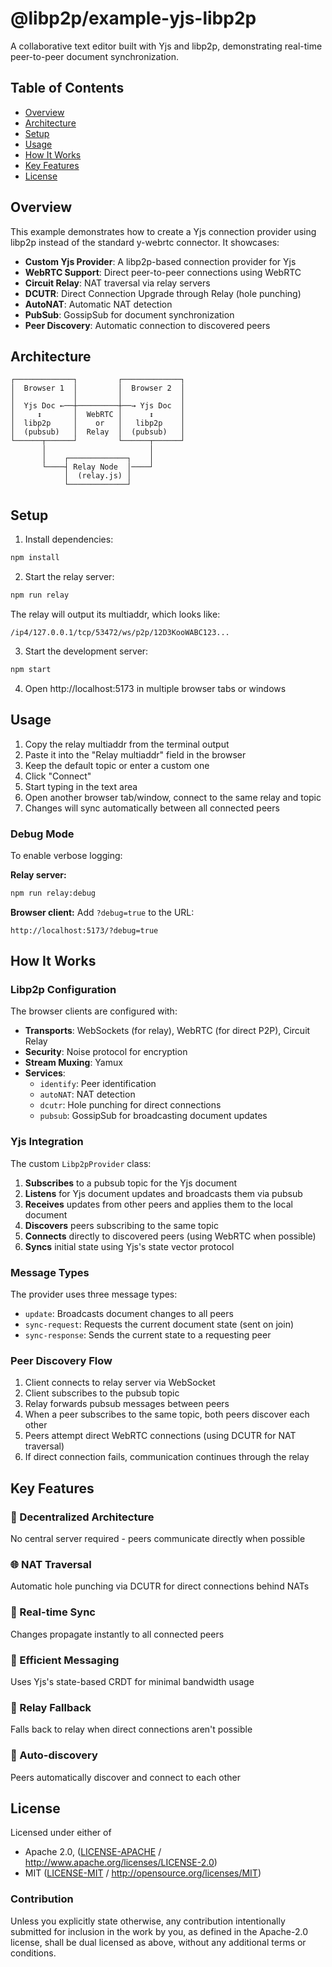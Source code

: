 # @libp2p/example-yjs-libp2p <!-- omit in toc -->

A collaborative text editor built with Yjs and libp2p, demonstrating real-time peer-to-peer document synchronization.

## Table of Contents <!-- omit in toc -->

- [Overview](#overview)
- [Architecture](#architecture)
- [Setup](#setup)
- [Usage](#usage)
- [How It Works](#how-it-works)
- [Key Features](#key-features)
- [License](#license)

## Overview

This example demonstrates how to create a Yjs connection provider using libp2p instead of the standard y-webrtc connector. It showcases:

- **Custom Yjs Provider**: A libp2p-based connection provider for Yjs
- **WebRTC Support**: Direct peer-to-peer connections using WebRTC
- **Circuit Relay**: NAT traversal via relay servers
- **DCUTR**: Direct Connection Upgrade through Relay (hole punching)
- **AutoNAT**: Automatic NAT detection
- **PubSub**: GossipSub for document synchronization
- **Peer Discovery**: Automatic connection to discovered peers

## Architecture

```
┌─────────────┐         ┌─────────────┐
│  Browser 1  │         │  Browser 2  │
│             │         │             │
│  Yjs Doc ←──┼─────────┼──→ Yjs Doc  │
│     ↕       │  WebRTC │      ↕      │
│  libp2p     │    or   │   libp2p    │
│  (pubsub)   │  Relay  │  (pubsub)   │
└──────┬──────┘         └──────┬──────┘
       │                       │
       │    ┌─────────────┐    │
       └────┤ Relay Node  │────┘
            │  (relay.js) │
            └─────────────┘
```

## Setup

1. Install dependencies:
```bash
npm install
```

2. Start the relay server:
```bash
npm run relay
```

The relay will output its multiaddr, which looks like:
```
/ip4/127.0.0.1/tcp/53472/ws/p2p/12D3KooWABC123...
```

3. Start the development server:
```bash
npm start
```

4. Open http://localhost:5173 in multiple browser tabs or windows

## Usage

1. Copy the relay multiaddr from the terminal output
2. Paste it into the "Relay multiaddr" field in the browser
3. Keep the default topic or enter a custom one
4. Click "Connect"
5. Start typing in the text area
6. Open another browser tab/window, connect to the same relay and topic
7. Changes will sync automatically between all connected peers

### Debug Mode

To enable verbose logging:

**Relay server:**
```bash
npm run relay:debug
```

**Browser client:**
Add `?debug=true` to the URL:
```
http://localhost:5173/?debug=true
```

## How It Works

### Libp2p Configuration

The browser clients are configured with:

- **Transports**: WebSockets (for relay), WebRTC (for direct P2P), Circuit Relay
- **Security**: Noise protocol for encryption
- **Stream Muxing**: Yamux
- **Services**:
  - `identify`: Peer identification
  - `autoNAT`: NAT detection
  - `dcutr`: Hole punching for direct connections
  - `pubsub`: GossipSub for broadcasting document updates

### Yjs Integration

The custom `Libp2pProvider` class:

1. **Subscribes** to a pubsub topic for the Yjs document
2. **Listens** for Yjs document updates and broadcasts them via pubsub
3. **Receives** updates from other peers and applies them to the local document
4. **Discovers** peers subscribing to the same topic
5. **Connects** directly to discovered peers (using WebRTC when possible)
6. **Syncs** initial state using Yjs's state vector protocol

### Message Types

The provider uses three message types:

- `update`: Broadcasts document changes to all peers
- `sync-request`: Requests the current document state (sent on join)
- `sync-response`: Sends the current state to a requesting peer

### Peer Discovery Flow

1. Client connects to relay server via WebSocket
2. Client subscribes to the pubsub topic
3. Relay forwards pubsub messages between peers
4. When a peer subscribes to the same topic, both peers discover each other
5. Peers attempt direct WebRTC connections (using DCUTR for NAT traversal)
6. If direct connection fails, communication continues through the relay

## Key Features

### 🔗 Decentralized Architecture
No central server required - peers communicate directly when possible

### 🌐 NAT Traversal
Automatic hole punching via DCUTR for direct connections behind NATs

### 🔄 Real-time Sync
Changes propagate instantly to all connected peers

### 📡 Efficient Messaging
Uses Yjs's state-based CRDT for minimal bandwidth usage

### 🔌 Relay Fallback
Falls back to relay when direct connections aren't possible

### 🤝 Auto-discovery
Peers automatically discover and connect to each other

## License

Licensed under either of

- Apache 2.0, ([LICENSE-APACHE](LICENSE-APACHE) / <http://www.apache.org/licenses/LICENSE-2.0>)
- MIT ([LICENSE-MIT](LICENSE-MIT) / <http://opensource.org/licenses/MIT>)

### Contribution

Unless you explicitly state otherwise, any contribution intentionally submitted for inclusion in the work by you, as defined in the Apache-2.0 license, shall be dual licensed as above, without any additional terms or conditions.
